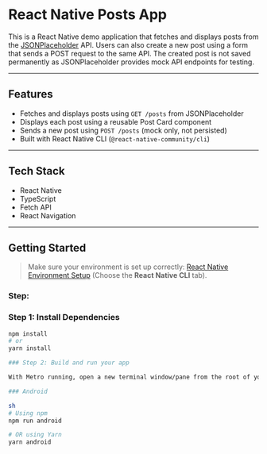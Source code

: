 # React Native Posts App

This is a React Native demo application that fetches and displays posts from the [JSONPlaceholder](https://jsonplaceholder.typicode.com/) API. Users can also create a new post using a form that sends a POST request to the same API. The created post is not saved permanently as JSONPlaceholder provides mock API endpoints for testing.

---

## Features

- Fetches and displays posts using `GET /posts` from JSONPlaceholder
- Displays each post using a reusable Post Card component
- Sends a new post using `POST /posts` (mock only, not persisted)
- Built with React Native CLI (`@react-native-community/cli`)

---

## Tech Stack

- React Native
- TypeScript 
- Fetch API
- React Navigation 

---

## Getting Started

> Make sure your environment is set up correctly: [React Native Environment Setup](https://reactnative.dev/docs/environment-setup) (Choose the **React Native CLI** tab).

### Step:

### Step 1: Install Dependencies
```bash
npm install
# or
yarn install

### Step 2: Build and run your app

With Metro running, open a new terminal window/pane from the root of your React Native project, and use one of the following commands to build and run your Android:

### Android

sh
# Using npm
npm run android

# OR using Yarn
yarn android